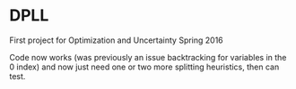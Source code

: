 # DPLL
First project for Optimization and Uncertainty Spring 2016

Code now works (was previously an issue backtracking for variables in the 0 index) and now just need one or two more splitting heuristics, then can test.
